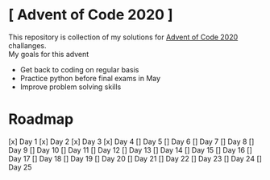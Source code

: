 # [ Advent of Code 2020 ]
This repository is collection of my solutions for [Advent of Code 2020](https://adventofcode.com/2020) challanges.  
My goals for this advent
  * Get back to coding on regular basis
  * Practice python before final exams in May
  * Improve problem solving skills

# Roadmap
[x] Day 1
[x] Day 2
[x] Day 3
[x] Day 4
[] Day 5
[] Day 6
[] Day 7
[] Day 8
[] Day 9
[] Day 10
[] Day 11
[] Day 12
[] Day 13
[] Day 14
[] Day 15
[] Day 16
[] Day 17
[] Day 18
[] Day 19
[] Day 20
[] Day 21
[] Day 22
[] Day 23
[] Day 24
[] Day 25